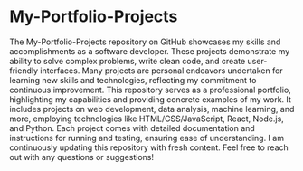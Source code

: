 # My-Portfolio-Projects

The My-Portfolio-Projects repository on GitHub showcases my skills and accomplishments as a software developer. These projects demonstrate my ability to solve complex problems, write clean code, and create user-friendly interfaces. Many projects are personal endeavors undertaken for learning new skills and technologies, reflecting my commitment to continuous improvement. This repository serves as a professional portfolio, highlighting my capabilities and providing concrete examples of my work. It includes projects on web development, data analysis, machine learning, and more, employing technologies like HTML/CSS/JavaScript, React, Node.js, and Python. Each project comes with detailed documentation and instructions for running and testing, ensuring ease of understanding. I am continuously updating this repository with fresh content. Feel free to reach out with any questions or suggestions!
